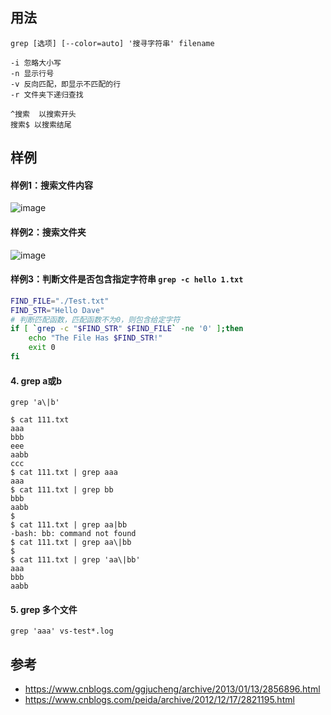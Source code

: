 ## 用法

```
grep [选项] [--color=auto] '搜寻字符串' filename

-i 忽略大小写
-n 显示行号
-v 反向匹配，即显示不匹配的行
-r 文件夹下递归查找

^搜索  以搜索开头
搜索$ 以搜索结尾
```

## 样例

#### 样例1：搜索文件内容  
![image](https://user-images.githubusercontent.com/16630659/70960370-d141a400-20b9-11ea-8a46-a41dd89d4a76.png)

#### 样例2：搜索文件夹  
![image](https://user-images.githubusercontent.com/16630659/70960655-968c3b80-20ba-11ea-8cf7-4f398ad6b451.png)

#### 样例3：判断文件是否包含指定字符串 `grep -c hello 1.txt`
```bash
FIND_FILE="./Test.txt"
FIND_STR="Hello Dave"
# 判断匹配函数，匹配函数不为0，则包含给定字符
if [ `grep -c "$FIND_STR" $FIND_FILE` -ne '0' ];then
    echo "The File Has $FIND_STR!"
    exit 0
fi
```

#### 4. grep a或b
`grep 'a\|b'`
```
$ cat 111.txt
aaa
bbb
eee
aabb
ccc
$ cat 111.txt | grep aaa
aaa
$ cat 111.txt | grep bb
bbb
aabb
$
$ cat 111.txt | grep aa|bb
-bash: bb: command not found
$ cat 111.txt | grep aa\|bb
$
$ cat 111.txt | grep 'aa\|bb'
aaa
bbb
aabb
```

#### 5. grep 多个文件
```
grep 'aaa' vs-test*.log
```




## 参考
- https://www.cnblogs.com/ggjucheng/archive/2013/01/13/2856896.html
- https://www.cnblogs.com/peida/archive/2012/12/17/2821195.html

